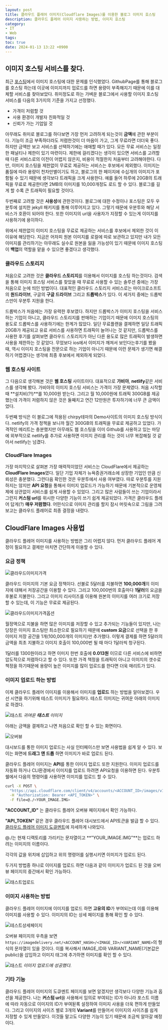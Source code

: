 ```yaml
---
layout: post
title: 클라우드 플레어 이미지(Cloudflare Images)를 이용한 블로그 이미지 호스팅
description: 클라우드 플레어 이미지 사용하는 방법, 이미지 호스팅 
category:
- IT
- Web
tags: 
toc: true
date: 2024-01-13 13:22 +0900
---
```

## 이미지 호스팅 서비스를 찾다. 
최근 [포스팅](/posts/이미지-업로드에-대한-문제/)에서 이미지 호스팅에 대한 문제를 인식했었다. GithubPage를 통해 블로그를 호스팅 하는데 이곳에 이미지까지 업로드를 하면 용량이 부족해지기 때문에 이를 대체할 서비스를 찾아보았다. 취미정도로 하는 가벼운 블로그에서 사용할 이미지 호스팅 서비스를 다음의 3가지의 기준을 가지고 선정했다.  

- 가격이 저렴할 것
- 사용 환경이 개발자 친화적일 것 
- 신뢰가 가는 기업일 것 

아무래도 취미로 블로그를 하다보면 가장 먼저 고려하게 되는것이 **금액**에 관한 부분이다. 기능이 조금 부족하더라도 저렴한것이 더 마음이 가고, 그게 무료라면 더더욱 좋다. 하지만 금액만 보고 서비스를 선택하기에는 애매할 때가 있다. 모든 무료 서비스는 일정한 패널티나 제한이 있기 마련이다. 제한에 걸리겠다는 생각이 있으면 서비스를 고려할 때 다른 서비스로의 이전이 어렵지 않은지, 비용이 적절한지 처음부터 고려해야한다. 다만, 이미지 호스팅을 제한없이 무료로 제공하는 서비스는 후보에서 제외했다. 이미지는 품질에 따라 용량이 천차만별이기도 하고, 블로그의 한 페이지에 수십개의 이미지가 포함될 수 있기 때문에 생각보다 트래픽을 크게 사용한다. 예를 들어 하루에 20GB의 트래픽을 무료로 제공한다면 2MB의 이미지를 10,000개정도 로드 할 수 있다. 블로그를 길게 할 수록 큰 트래픽이 필요할 것이다. 

두번째로 고려할 것은 **사용성**에 관한것이다. 블로그에 대한 수정이나 포스팅은 모두 우분투에 설치한 jekyll 패키지를 통해 이루어지고 있다. 그렇기 때문에 우분투와 해당 서비스가 호환이 되어야 한다. 또한 이미지의 url을 사용자가 지정할 수 있는게 이미지를 사용하기에 용이하다. 

위에서 제한없이 이미지 호스팅을 무료로 제공하는 서비스를 후보에서 제외한 것이 이 이유에 해당한다. 지금은 어차피 원본 이미지를 로컬에 따로 보관하고 있지만 내가 모든 이미지를 관리하기는 아무래도 실수로 원본을 잃을 가능성이 있기 때문에 이미지 호스팅이 **백업**의 역할을 맡을 수 있으면 좋겠다고 생각했다. 

### 클라우드 스토리지
처음으로 고려한 것은 **클라우드 스토리지**를 이용해서 이미지를 호스팅 하는것이다. 검색을 통해 이미지 호스팅 서비스를 찾았을 때 무료로 사용할 수 있는 솔루션 중에는 가장 처음으로 눈에 띄인 방법이다. 대표적인 클라우드 스토리지 서비스로는 마이크로소프트의 **원드라이브**, 구글의 **구글 드라이브** 그리고 **드롭박스**가 있다. 이 세가지 중에는 드롭박스만이 우분투 지원을 한다.

드롭박스가 처음에는 가장 유력한 후보였다. 하지만 드롭박스가 이미지 호스팅을 서비스하는 기업이 아니고, 클라우드 스토리지를 판매하는 기업이기 때문에 이미지 호스팅의 용도로 드롭박스를 사용하기에는 한계가 많았다. 일단 무료플랜을 결제하면 일당 트래픽 20GB가 제공되고 유료 서비스를 사용하면 트래픽이 늘어나는 것 같지만, 드롭박스를 사용한 후기를 살펴보면 클라우드 스토리지가 아닌 다른 용도로 많은 트래픽이 발생하면 사용을 제한하는 것 같았다. 무었보다 ios에서 이미지가 깨져서 보인다는후기를 봤을 때, 역시 이미지 호스팅을 전문으로 하는 기업이 아니기 때문에 이런 문제가 생기면 해결하기 어렵겠다는 생각에 최종 후보에서 제외하게 되었다. 

### 웹 호스팅 사이트
그 다음으로 생각해본 것은 **웹 호스팅** 사이트이다. 대표적으로 **가비아**, **netlify**같은 서비스를 생각해 봤다. 가비아의 이미지 호스팅 서비스는 가격이 가장 문제였다. 처음 시작할때 **설치비(?!)**를 10,000원 받는다. 그리고 월 10,000원에 트래픽 300GB를 제공했는데 가격이 저렴하지 않은 것은 둘째치고 연간 12만원은 투자하기에 너무 큰 금액이었다. 

두번째 방식은 이 블로그에 적용된 chirpy테마의 Demo사이트의 이미지 호스팅 방식이다. netlify의 가격 정책을 보니까 월간 300GB의 트래픽을 무료로 제공하고 있었다. 가격적인 메리트는 충분했지만 아무래도 웹 호스팅을 이미 Github를 사용하고 있는 마당에 외부적으로 netlify를 추가로 사용하면 이미지 관리를 하는 것이 너무 복잡해질 것 같아서 netlify는 넘겼다. 

### CloudFlare Images 
가장 마지막으로 살펴본 가장 매력적이었던 서비스는 CloudFlare에서 제공하는 **CloudFlare Images**였다. 일단 기업 자체가 뉴욕증권거래소에 상장한 기업인 만큼 신뢰성은 충분했다. 그런다음 확인한 것은 우분투에서 사용 여부였다. 따로 우분투를 지원하지는 않지만 **API 요청**을 통해서 이미지 업로드가 가능하기 때문에 기본적으로 운영체제에 상관없이 서비스를 쉽게 사용할 수 있었다. 그리고 많은 사람들이 쓰는 기업이라서 그런지 **커스텀 url**를 위시한 다양한 기능이 쓰기 쉽게 제공되었다. 가격은 클라우드 플레어 답게(?) **매우 저렴했다**. 어떤식으로 이미지 관리를 할지 잠시 머릿속으로 그림을 그려보고는 클라우드 플레어로 최종 결정을 내렸다. 

## CloudFlare Images 사용법
클라우드 플레어 이미지를 사용하는 방법은 그리 어렵지 않다. 먼저 클라우드 플레어 계정이 필요하고 결제만 마치면 간단하게 이용할 수 있다. 

### 요금 정책
![클라우드이미지가격](/클라우드-플레어-이미지를-이용한-블로그-이미지-호스팅/클라우드이미지가격.png/public)

클라우드 이미지의 기본 요금 정책이다. 선불로 5달러를 지불하면 **100,000개**의 이미지에 대해서 저장공간을 이용할 수 있다. 그리고 100,000번의 호출마다 **1달러**의 요금을 후불로 지불한다. 그리고 이미지 리사이즈를 이용해 원본의 이미지를 여러 크기로 저장 할 수 있는데, 이 기능은 무료로 제공된다.

![클라우드이미지가격옵션](/클라우드-플레어-이미지를-이용한-블로그-이미지-호스팅/클라우드이미지가격옵션.png/public)

월정액으로 지불을 하면 많은 이미지를 저장할 수 있고 추가되는 기능들이 있지만, 나는 당장은 이미지 호스팅만 최소한으로 필요하기 때문에 **custom 요금**으로 선택을 한 후 이미지 저장 공간을 1개(100,000개의 이미지)만 추가했다. 이렇게 결제를 하면 5달러의 금액을 최초 지불하고 이미지 호출이 100,000번 될 때 마다 1달러씩 청구된다.

1달러를 1300원이라고 하면 이미지 한번 호출에 **0.013원** 이므로 다른 서비스에 비하면 압도적으로 저렴하다고 할 수 있다. 또한 가격 책정을 트래픽이 아니고 이미지의 갯수로 책정을 하기때문에 용량이 높은 이미지를 많이 업로드를 한다면 더욱 매리트가 있다.

### 이미지 업로드 하는 방법
이제 클라우드 플레어 이미지를 이용해서 이미지를 **업로드** 하는 방법을 알아보겠다. 우선 시연을 하기위해 테스트 이미지가 필요하다. 테스트 이미지는 귀여운 아래의 이미지로 하겠다. 

![태스트](/클라우드-플레어-이미지를-이용한-블로그-이미지-호스팅/태스트.png/public)
*귀여운 **태스트** 이미지*

아래는 금액을 결제하고 나면 처음으로 확인 할 수 있는 화면이다. 

![오버뷰](/클라우드-플레어-이미지를-이용한-블로그-이미지-호스팅/클라우드이미지오버뷰.png/public)

대시보드를 통한 이미지 업로드는 사실 인터페이스만 보면 사용법을 쉽게 알 수 있다. 보이는 화면에 **드래그 앤 드롭** 하면 이미지가 바로 업로드 된다. 

클라우드 플레어 이미지는 **API**를 통한 이미지 업로드 또한 지원한다. 이미지 업로드를 자동화 하거나 CLI환경에서 이미지를 업로드 하려면 API요청을 이용하면 된다. 우분투 쉘에서 다음의 명령어를 사용하면 이미지를 업로드 할 수 있다.  

```bash
curl -X POST \
  "https://api.cloudflare.com/client/v4/accounts/<ACCOUNT_ID>/images/v1" \
  -H "Authorization: Bearer <API_TOKEN>" \
  -F file=@./<YOUR_IMAGE.IMG>
```

**"ACCOUNT_ID"** 는 클라우드 플레어 오버뷰 페이지에서 확인 가능하다. 

**"API_TOKEN"** 같은 경우 클라우드 플레어 대시보드에서 API토큰을 발급 할 수 있다. [클라우드 플레어 이미지 도큐멘트](https://developers.cloudflare.com/images/cloudflare-images/api-request/)에 자세하게 나와있다. 

@./는 현재 디랙토리를 가리키는 문자열이고 **"YOUR_IMAGE.IMG"**는 업로드 하려는 이미지의 이름이다. 

각각의 값을 위치에 삽입하고 위의 명령어를 실행시키면 이미지가 업로드 된다. 

두가지 방법중 하나로 이미지를 업로드 하면 다음과 같이 이미지가 업로드 된 것을 오버뷰 페이지의 중간에서 확인 가능하다. 

![태스트업로드](/클라우드-플레어-이미지를-이용한-블로그-이미지-호스팅/태스트업로드.png/public)

### 이미지 사용하는 방법 
클라우드 플레어 이미지에 이미지를 업로드 하면 **고유의 ID**가 부여되는데 이를 이용해 이미지를 사용할 수 있다. 이미지의 ID는 상세 페이지를 통해 확인 할 수 있다. 

![테스트상세페이지](/클라우드-플레어-이미지를-이용한-블로그-이미지-호스팅/태스트상세.png/public)

오버뷰 페이지의 우측을 보면 `https://imagedelivery.net/<ACCOUNT_HASH>/<IMAGE_ID>/<VARIANT_NAME>`의 형식의 문자열이 있을 것이다. 
이를 복사해서 IMAGE_ID와 VARIANT_NAME(기본값은 public)을 삽입하고 이미지 태그에 추가하면 이미지를 확인 할 수 있다.

![태스트](/클라우드-플레어-이미지를-이용한-블로그-이미지-호스팅/태스트.png/public)
*이미지 업로드에 성공했다.*

### 기타 기능
클라우드 플레어 이미지의 도큐멘트 페이지를 보면 알겠지만 생각보다 다양한 기능과 옵션을 제공한다. 나는 **커스텀 url**을 사용해서 임의로 부여되는 ID가 아니라 포스트 이름에 따라 자동으로 이미지의 ID가 부여됟록 설정하여 이미지 사용을 더욱 편하게 만들었다. 그리고 이미지의 사이즈 별로 3개의 **Variant**를 만들어서 이미지의 사이즈를 쉽게 지정할 수 있게 만들었다. 이것들 말고도 다양한 기능이 있기 때문에 조금씩 알아갈 예정이다. 
